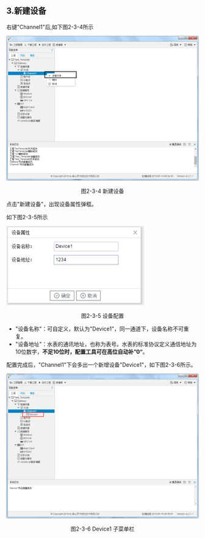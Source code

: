 ## 3.新建设备

右键"Channel1"后,如下图2-3-4所示   

![](../../assets/新建设备.jpg)

<center>图2-3-4 新建设备</center>

点击"新建设备"，出现设备属性弹框。

如下图2-3-5所示

![1557110284778](assets/设备配置.png)

<center>图2-3-5  设备配置</center>

- "设备名称"：可自定义，默认为"Device1"，同一通道下，设备名称不可重复。
- "设备地址"：水表的通讯地址，也称为表号。水表的标准协议定义通信地址为10位数字，**不足10位时，配置工具可在高位自动补”0“**。

配置完成后，"Channel1"下会多出一个新增设备"Device1"，如下图2-3-6所示。

![](../../assets/Device子菜单栏.png)

<center>图2-3-6 Device1 子菜单栏</center>

